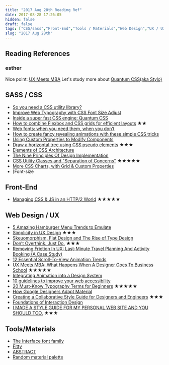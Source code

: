 ```yaml
---
title: "2017 Aug 28th Reading Ref"
date: 2017-08-28 17:26:05
hidden: false
draft: false
tags: ["CSS/sass","Front-End","Tools / Materials","Web Design","UX / UI"]
slug: "2017 Aug 28th"
---
```

## Reading References
### esther
Nice point: [UX Meets MBA](https://www.smashingmagazine.com/2017/08/ux-mba-designer-business/)
Let's study more about [Quantum CSS(aka Stylo)](https://hacks.mozilla.org/2017/08/inside-a-super-fast-css-engine-quantum-css-aka-stylo/)

<!--more-->

## SASS / CSS
- [So you need a CSS utility library?](https://css-tricks.com/need-css-utility-library/)
- [Improve Web Typography with CSS Font Size Adjust](https://www.sitepoint.com/improve-web-typography-css-font-size-adjust/)
- [Inside a super fast CSS engine: Quantum CSS](https://hacks.mozilla.org/2017/08/inside-a-super-fast-css-engine-quantum-css-aka-stylo/)
- [How to combine Flexbox and CSS grids for efficient layouts](https://getflywheel.com/layout/combine-flexbox-and-css-grids-for-layouts-how-to/) ★★
- [Web fonts: when you need them, when you don’t](https://hackernoon.com/web-fonts-when-you-need-them-when-you-dont-a3b4b39fe0ae)
- [How to create fancy revealing animations with these simple CSS tricks](https://hackernoon.com/how-to-create-fancy-revealing-animations-with-these-simple-css-tricks-5b34614ae69a)
- [Using Custom Properties to Modify Components](https://css-tricks.com/using-custom-properties-modify-components/)
- [Draw a horizontal tree using CSS pseudo elements](https://igauravsehrawat.github.io/draw-a-horizontal-tree-using-css-pseduo-elements) ★★★
- [Elements of CSS Architecture](https://www.sitepoint.com/css-architecture-and-the-three-pillars-of-maintainable-css/)
- [The Nine Principles Of Design Implementation](https://www.smashingmagazine.com/2017/08/nine-principles-design-implementation/)
- [CSS Utility Classes and "Separation of Concerns"](https://adamwathan.me/css-utility-classes-and-separation-of-concerns/) ★★★★★
- [More CSS Charts, with Grid & Custom Properties](https://css-tricks.com/css-charts-grid-custom-properties/)
- [Font-size

## Front-End
- [Managing CSS & JS in an HTTP/2 World](https://www.viget.com/articles/managing-css-js-http-2) ★★★★★

## Web Design / UX
- [5 Amazing Hamburger Menu Trends to Emulate](http://blog.dynamicdrive.com/amazing-hamburger-icon-menu-trends/)
- [Simplicity in UX Design](https://webdesign.tutsplus.com/articles/simplicity-in-ux-design--cms-29116) ★★★
- [Skeuomorphism, Flat Design and The Rise of Type Design](https://www.toptal.com/designers/ui/type-design)
- [Don’t Overthink. Just Do.](https://medium.com/attack-the-front/dont-overthink-just-do-5ee8e8c5b6b0) ★★★
- [Removing Friction In UX: Last-Minute Travel Planning And Activity Booking (A Case Study)](https://www.smashingmagazine.com/2017/08/removing-friction-ux-last-minute-travel-planning-activity-booking/)
- [12 Essential Scroll-To-View Animation Trends](https://www.webdesignerdepot.com/2017/08/12-essential-scroll-to-view-animation-trends/)
- [UX Meets MBA: What Happens When A Designer Goes To Business School](https://www.smashingmagazine.com/2017/08/ux-mba-designer-business/) ★★★★★
- [Integrating Animation into a Design System](https://alistapart.com/article/integrating-animation-into-a-design-system)
- [10 guidelines to improve your web accessibility](https://aerolab.co/blog/web-accessibility/)
- [20 Must-Know Typography Terms for Beginners](https://designshack.net/articles/typography/typography-terms-for-beginners/) ★★★★★
- [How Google Designers Adapt Material](https://medium.com/google-design/how-google-designers-adapt-material-e2818ad09d7d)
- [Creating a Collaborative Style Guide for Designers and Engineers](https://www.prolificinteractive.com/2017/08/08/creating-a-collaborative-style-guide-for-designers-and-engineers/) ★★★
- [Foundations of Interaction Design](https://medium.com/@cwodtke/foundations-of-interaction-design-2cd31c2c4d8e)
- [I MADE A STYLE GUIDE FOR MY PERSONAL WEB SITE AND YOU SHOULD TOO.](https://www.zachleat.com/web/now-with-style-guide/) ★★★

## Tools/Materials
- [The Interface font family](https://rsms.me/interface/)
- [Fitty](https://rikschennink.github.io/fitty/)
- [ABSTRACT](https://www.goabstract.com/)
- [Random material palette](https://www.threebu.it/random-material-palette/)
